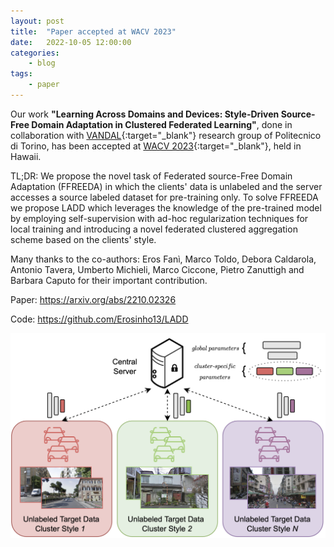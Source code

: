 ```yaml
---
layout: post
title:  "Paper accepted at WACV 2023"
date:   2022-10-05 12:00:00
categories:
    - blog
tags:
    - paper
---
```


Our work **"Learning Across Domains and Devices: Style-Driven Source-Free Domain Adaptation in Clustered Federated Learning"**, done in collaboration with [VANDAL](http://vandal.polito.it/){:target="_blank"} research group of Politecnico di Torino, has been accepted at [WACV 2023](https://wacv2023.thecvf.com/){:target="_blank"}, held in Hawaii.

TL;DR: We propose the novel task of Federated source-Free Domain Adaptation (FFREEDA) in which the clients' data is unlabeled and the server accesses a source labeled dataset for pre-training only. To solve FFREEDA we propose LADD which leverages the knowledge of the pre-trained model by employing self-supervision with ad-hoc regularization techniques for local training and introducing a novel federated clustered aggregation scheme based on the clients' style.

Many thanks to the co-authors: Eros Fanì, Marco Toldo, Debora Caldarola, Antonio Tavera, Umberto Michieli, Marco Ciccone, Pietro Zanuttigh and Barbara Caputo for their important contribution.

Paper: <https://arxiv.org/abs/2210.02326>

Code: <https://github.com/Erosinho13/LADD>

<img src="https://github.com/Erosinho13/LADD/raw/main/teaser.png">
